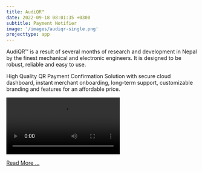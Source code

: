 ```yaml
---
title: AudiQR™
date: 2022-09-18 08:01:35 +0300
subtitle: Payment Notifier
image: '/images/audiqr-single.png'
projecttype: app
---
```


AudiQR™ is a result of several months of research and development in Nepal by the finest mechanical and electronic engineers. It is designed to be robust, reliable and easy to use.

High Quality QR Payment Confirmation Solution with secure cloud dashboard, instant merchant onboarding, long-term support, customizable branding and features for an affordable price.

![AudiQR™](/images/AudiQr.mp4)

<a href="https://www.audiqr.com/" target="_blank">Read More ...</a>
